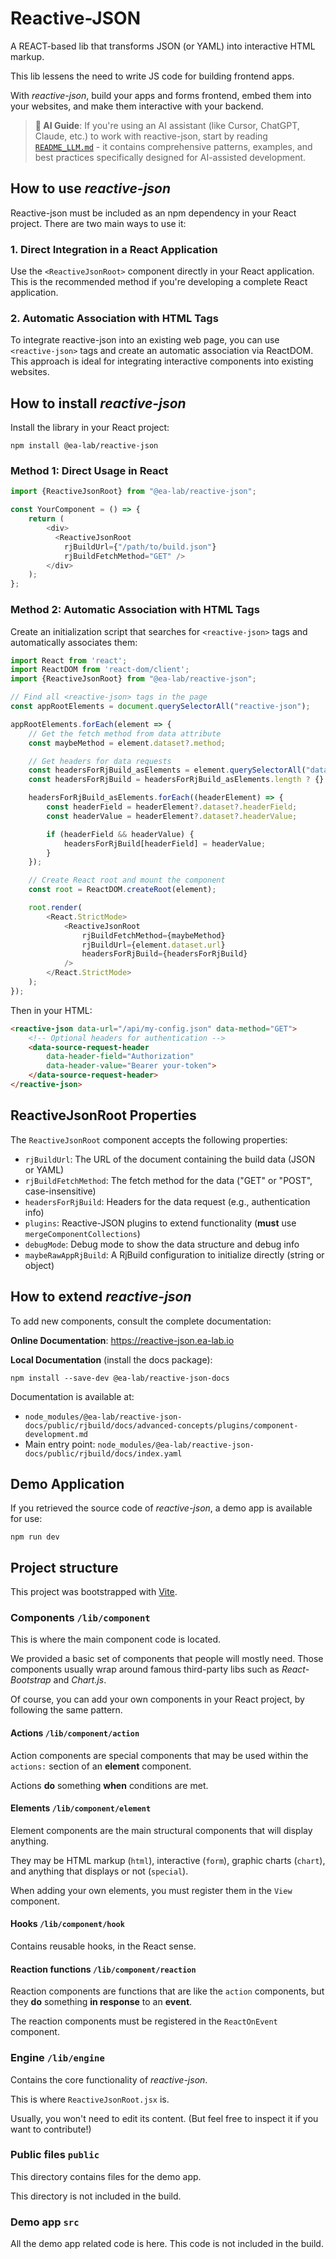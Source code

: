 # Reactive-JSON

A REACT-based lib that transforms JSON (or YAML) into interactive HTML markup.

This lib lessens the need to write JS code for building frontend apps.

With *reactive-json*, build your apps and forms frontend, embed them into your websites,
and make them interactive with your backend.

> **🤖 AI Guide**: If you're using an AI assistant (like Cursor, ChatGPT, Claude, etc.) to work with reactive-json, start by reading [`README_LLM.md`](./README_LLM.md) - it contains comprehensive patterns, examples, and best practices specifically designed for AI-assisted development.

## How to use *reactive-json*

Reactive-json must be included as an npm dependency in your React project. There are two main ways to use it:

### 1. Direct Integration in a React Application

Use the `<ReactiveJsonRoot>` component directly in your React application. This is the recommended method if you're developing a complete React application.

### 2. Automatic Association with HTML Tags

To integrate reactive-json into an existing web page, you can use `<reactive-json>` tags and create an automatic association via ReactDOM. This approach is ideal for integrating interactive components into existing websites.

## How to install *reactive-json*

Install the library in your React project:

```shell
npm install @ea-lab/reactive-json
```

### Method 1: Direct Usage in React

```js
import {ReactiveJsonRoot} from "@ea-lab/reactive-json";

const YourComponent = () => {
    return (
        <div>
          <ReactiveJsonRoot 
            rjBuildUrl={"/path/to/build.json"}
            rjBuildFetchMethod="GET" />
        </div>
    );
};
```

### Method 2: Automatic Association with HTML Tags

Create an initialization script that searches for `<reactive-json>` tags and automatically associates them:

```js
import React from 'react';
import ReactDOM from 'react-dom/client';
import {ReactiveJsonRoot} from "@ea-lab/reactive-json";

// Find all <reactive-json> tags in the page
const appRootElements = document.querySelectorAll("reactive-json");

appRootElements.forEach(element => {
    // Get the fetch method from data attribute
    const maybeMethod = element.dataset?.method;

    // Get headers for data requests
    const headersForRjBuild_asElements = element.querySelectorAll("data-source-request-header");
    const headersForRjBuild = headersForRjBuild_asElements.length ? {} : undefined;

    headersForRjBuild_asElements.forEach((headerElement) => {
        const headerField = headerElement?.dataset?.headerField;
        const headerValue = headerElement?.dataset?.headerValue;

        if (headerField && headerValue) {
            headersForRjBuild[headerField] = headerValue;
        }
    });

    // Create React root and mount the component
    const root = ReactDOM.createRoot(element);

    root.render(
        <React.StrictMode>
            <ReactiveJsonRoot
                rjBuildFetchMethod={maybeMethod}
                rjBuildUrl={element.dataset.url}
                headersForRjBuild={headersForRjBuild}
            />
        </React.StrictMode>
    );
});
```

Then in your HTML:

```html
<reactive-json data-url="/api/my-config.json" data-method="GET">
    <!-- Optional headers for authentication -->
    <data-source-request-header 
        data-header-field="Authorization" 
        data-header-value="Bearer your-token">
    </data-source-request-header>
</reactive-json>
```

## ReactiveJsonRoot Properties

The `ReactiveJsonRoot` component accepts the following properties:

- `rjBuildUrl`: The URL of the document containing the build data (JSON or YAML)
- `rjBuildFetchMethod`: The fetch method for the data ("GET" or "POST", case-insensitive)
- `headersForRjBuild`: Headers for the data request (e.g., authentication info)
- `plugins`: Reactive-JSON plugins to extend functionality (**must** use `mergeComponentCollections`)
- `debugMode`: Debug mode to show the data structure and debug info
- `maybeRawAppRjBuild`: A RjBuild configuration to initialize directly (string or object)

## How to extend *reactive-json*

To add new components, consult the complete documentation:

**Online Documentation**: https://reactive-json.ea-lab.io

**Local Documentation** (install the docs package):
```shell
npm install --save-dev @ea-lab/reactive-json-docs
```

Documentation is available at:
- `node_modules/@ea-lab/reactive-json-docs/public/rjbuild/docs/advanced-concepts/plugins/component-development.md`
- Main entry point: `node_modules/@ea-lab/reactive-json-docs/public/rjbuild/docs/index.yaml`

## Demo Application

If you retrieved the source code of *reactive-json*, a demo app is available for use:

```shell
npm run dev
```

## Project structure

This project was bootstrapped with [Vite](https://vite.dev/).

### Components `/lib/component`

This is where the main component code is located.

We provided a basic set of components that people will mostly need.
Those components usually wrap around famous third-party libs such as
*React-Bootstrap* and *Chart.js*.

Of course, you can add your own components in your React project,
by following the same pattern.

#### Actions `/lib/component/action`

Action components are special components that may be
used within the `actions:` section of an **element** component.

Actions **do** something **when** conditions are met.

#### Elements `/lib/component/element`

Element components are the main structural components that will display anything.

They may be HTML markup (`html`), interactive (`form`), graphic charts (`chart`),
and anything that displays or not (`special`).

When adding your own elements, you must register them in the `View` component.

#### Hooks `/lib/component/hook`

Contains reusable hooks, in the React sense.

#### Reaction functions `/lib/component/reaction`

Reaction components are functions that are like the `action` components,
but they **do** something **in response** to an **event**.

The reaction components must be registered in the `ReactOnEvent` component.

### Engine `/lib/engine`

Contains the core functionality of *reactive-json*.

This is where `ReactiveJsonRoot.jsx` is.

Usually, you won't need to edit its content. (But feel free to inspect it if you
want to contribute!)

### Public files `public`

This directory contains files for the demo app.

This directory is not included in the build.

### Demo app `src`

All the demo app related code is here. This code is not included in the build.
